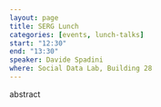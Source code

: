 ```yaml
---
layout: page
title: SERG Lunch
categories: [events, lunch-talks]
start: "12:30"
end: "13:30"
speaker: Davide Spadini
where: Social Data Lab, Building 28
---
```


abstract
